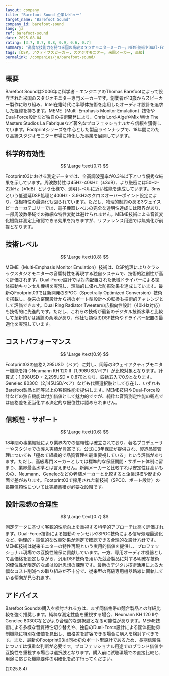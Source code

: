 ```yaml
---
layout: company
title: "Barefoot Sound 企業レビュー"
target_name: "Barefoot Sound"
company_id: barefoot-sound
lang: ja
ref: barefoot-sound
date: 2025-08-04
rating: [3.7, 0.7, 0.8, 0.9, 0.6, 0.7]
summary: "高度な技術力を持つ米国の高級スタジオモニターメーカー。MEME技術やDual-Force設計などの独自技術で業界内での評価は高いが、代替品との価格差が小さくコストパフォーマンスは標準的。"
tags: [DSP, アクティブスピーカー, スタジオモニター, 米国メーカー, 高級]
permalink: /companies/ja/barefoot-sound/
---
```

## 概要

Barefoot Soundは2006年に科学者・エンジニアのThomas Barefootによって設立された米国のスタジオモニター専門メーカーです。創業者が13歳からスピーカー製作に取り組み、Intel在籍時代に半導体技術を応用したオーディオ設計を追求した経緯を持ちます。MEME（Multi-Emphasis Monitor Emulation）技術やDual-Force設計など独自の技術開発により、Chris Lord-AlgeやMix With The Masters Studios La Fabriqueなど著名なプロフェッショナルから信頼を獲得しています。Footprintシリーズを中心とした製品ラインナップで、18年間にわたり高級スタジオモニター市場に特化した事業を展開しています。

## 科学的有効性

$$ \Large \text{0.7} $$

Footprint03における測定データでは、全高調波歪率が0.3％以下という優秀な結果を示しています。周波数特性は45Hz-40kHz（±3dB）、より厳密には50Hz-22kHz（±1dB）という仕様で、透明レベルに近い性能を達成しています。3msという低遅延DSP処理と400Hz・3.9kHzのクロスオーバーポイント設定により、位相特性の最適化も図られています。ただし、物理的制約のある3ウェイスピーカーカテゴリーでは、電子機器レベルの完全な透明性達成には限界があり、一部周波数帯域での微細な特性変動は避けられません。MEME技術による音質変化機能は測定上確認できる効果を持ちますが、リファレンス用途では無効化が前提となります。

## 技術レベル

$$ \Large \text{0.8} $$

MEME（Multi-Emphasis Monitor Emulation）技術は、DSP処理によりクラシックスタジオモニターの音響特性を再現する独自システムで、技術的独創性が高く評価されます。Dual-Force設計では対向配置された低域ドライバーによる筐体振動キャンセル機構を実現し、理論的に優れた防振効果を達成しています。最新のFootprint03では新開発のSPOC（Spectrally Optimized Conversion）技術を搭載し、従来の密閉設計から初のポート型設計への転換も技術的チャレンジとして評価できます。Dual Ring Radiator Tweeterの広指向性設計（40kHz対応）も技術的に先進的です。ただし、これらの技術が最新のデジタル技術水準と比較して革新的かは議論の余地があり、他社も類似のDSP技術やドライバー配置の最適化を実現しています。

## コストパフォーマンス

$$ \Large \text{0.9} $$

Footprint03の価格2,295USD（ペア）に対し、同等の3ウェイアクティブモニター機能を持つNeumann KH 120 II（1,998USD/ペア）が比較対象となります。計算式：1,998USD ÷ 2,295USD = 0.870となり、四捨五入で0.9となります。Genelec 8030C（2,145USD/ペア）なども代替選択肢として存在し、いずれもBarefoot製品と同等以上の客観性能を提供します。MEME技術やDual-Force設計などの独自機能は付加価値として魅力的ですが、純粋な音質測定性能の観点では価格差を正当化する決定的な優位性は認められません。

## 信頼性・サポート

$$ \Large \text{0.6} $$

18年間の事業継続により業界内での信頼性は確立されており、著名プロデューサーやスタジオでの導入実績が豊富です。公式に3年保証が提供され、製造品質管理についても「極めて組織的で品質管理を最重要視している」という評価があります。ただし、高級専門メーカーとしては標準的な保証期間・サポート体制に留まり、業界最高水準とは言えません。新興メーカーと比較すれば安定性は高いものの、Neumann、Genelecなどの老舗メーカーと比較すると企業規模や歴史の面で差があります。Footprint03で採用された新技術（SPOC、ポート設計）の長期信頼性については実績蓄積が必要な段階です。

## 設計思想の合理性

$$ \Large \text{0.7} $$

測定データに基づく客観的性能向上を重視する科学的アプローチは高く評価されます。Dual-Force技術による振動キャンセルやSPOC技術による信号処理最適化など、物理的・電気的な改善効果が測定で確認できる合理的な設計方針です。MEME技術は従来モニターの特性再現という実用的価値を提供し、プロフェッショナル現場での互換性確保に貢献しています。一方、専用オーディオ機器として高価格を設定しながら、汎用DSP技術を用いた競合製品に対する明確な技術的優位性が限定的な点は設計思想の課題です。最新のデジタル技術活用による大幅なコスト削減への取り組みが不十分で、従来型の高級専用機器路線に固執している傾向が見られます。

## アドバイス

Barefoot Soundの購入を検討される方は、まず同価格帯の競合製品との詳細比較を強く推奨します。純粋な測定性能を重視する場合、Neumann KH 120 IIやGenelec 8030Cなどがより合理的な選択肢となる可能性があります。MEME技術による多様な音質特性切り替えや、独自のDual-Force設計による筐体振動抑制機能に特別な価値を見出し、価格差を許容できる場合に購入を検討すべきです。また、最新のFootprint03は同社初のポート型設計であるため、長期信頼性については慎重な判断が必要です。プロフェッショナル用途でのブランド価値や互換性を重視する場合は選択肢となります。購入前に試聴環境での直接比較と、用途に応じた機能要件の明確化を必ず行ってください。

(2025.8.4)
